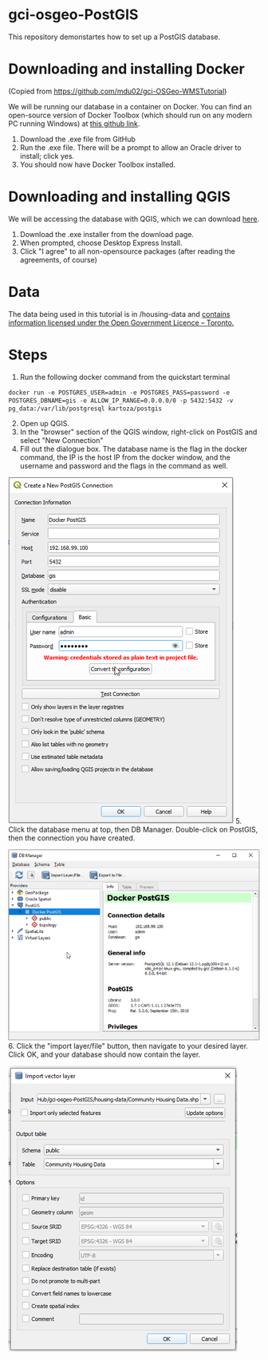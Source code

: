 # gci-osgeo-PostGIS

This repository demonstartes how to set up a PostGIS database.

# Downloading and installing Docker

(Copied from https://github.com/mdu02/gci-OSGeo-WMSTutorial)

We will be running our database in a container on Docker. You can find an open-source version of Docker Toolbox (which should run on any modern PC running Windows) at [this github link](https://github.com/docker/toolbox/releases).

1. Download the .exe file from GitHub
2. Run the .exe file. There will be a prompt to allow an Oracle driver to install; click yes.
3. You should now have Docker Toolbox installed.

# Downloading and installing QGIS 

We will be accessing the database with QGIS, which we can download [here](https://qgis.org/en/site/forusers/download.html).

1. Download the .exe installer from the download page.
2. When prompted, choose Desktop Express Install.
3. Click "I agree" to all non-opensource packages (after reading the agreements, of course)

# Data

The data being used in this tutorial is in /housing-data and [contains information licensed under the Open Government Licence – Toronto.](https://www.toronto.ca/city-government/data-research-maps/open-data/open-data-licence/)

# Steps

1. Run the following docker command from the quickstart terminal
```
docker run -e POSTGRES_USER=admin -e POSTGRES_PASS=password -e POSTGRES_DBNAME=gis -e ALLOW_IP_RANGE=0.0.0.0/0 -p 5432:5432 -v pg_data:/var/lib/postgresql kartoza/postgis
```

2. Open up QGIS.
3. In the "browser" section of the QGIS window, right-click on PostGIS and select "New Connection"
4. Fill out the dialogue box. The database name is the flag in the docker command, the IP is the host IP from the docker window, and the username and password and the flags in the command as well.

![](./tutorial-images/qgis_connection.png)
5. Click the database menu at top, then DB Manager. Double-click on PostGIS, then the connection you have created.

![](./tutorial-images/db_manager.png)
6. Click the "import layer/file" button, then navigate to your desired layer. Click OK, and your database should now contain the layer.

![](./tutorial-images/import_vector.png)

